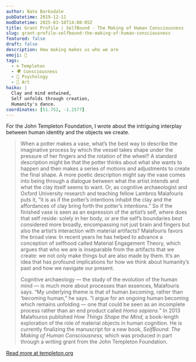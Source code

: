 ```yaml
---
author: Nate Barksdale
pubDatetime: 2019-12-11
modDatetime: 2025-03-18T14:08:05Z
title: Grant Profile | SelfBound - The Making of Human Consciousness
slug: grant-profile-selfbound-the-making-of-human-consciousness
featured: false
draft: false
description: How making makes us who we are
emoji: 🧠
tags:
  - 🌀 Templeton
  - 🌍 Consciousness
  - 🧠 Psychology
  - 🎨 Art
haiku: |
  Clay and mind entwined,  
  Self unfolds through creation,  
  Humanity's dance.
coordinates: [51.752, -1.2577]
---
```


For the John Templeton Foundation, I wrote about the intriguing interplay between human identity and the objects we create.

> When a potter makes a vase, what’s the best way to describe the imaginative process by which the vessel takes shape under the pressure of her fingers and the rotation of the wheel? A standard description might be that the potter thinks about what she wants to happen and then makes a series of motions and adjustments to create the final shape. A more poetic description might say the vase comes into being through a dialogue between what the artist intends and what the clay itself seems to want. Or, as cognitive archaeologist and Oxford University research and teaching fellow Lambros Malafouris puts it, “it is as if the potter’s intentions inhabit the clay and the affordances of clay bring forth the potter’s intentions.” So if the finished vase is seen as an expression of the artist’s self, where does that self reside: solely in her body, or are the self’s boundaries best considered more broadly, encompassing not just brain and fingers but also the artist’s interaction with material artifacts? Malafouris favors the broad view. In recent years he has helped to advance a conception of selfhood called Material Engagement Theory, which argues that who we are is inseparable from the artifacts that we create: we not only make things but are also made by them. It’s an idea that has profound implications for how we think about humanity’s past and how we navigate our present.
>
> Cognitive archaeology — the study of the evolution of the human mind — is much more about processes than essences, Malafouris says. “My underlying theme is that of human *becoming,* rather than ‘becoming human,” he says. “I argue for an ongoing human becoming which remains unfolding — one that could be seen as an incomplete process rather than an end product called *Homo sapiens.*” In 2013 Malafouros published *How Things Shape the Mind,* a book-length exploration of the role of material objects in human cognition. He is currently finalizing the manuscript for a new book, *SelfBound: The Making of Human Consciousness,* which was produced in part through a writing grant from the John Templeton Foundation.

[Read more at templeton.org](https://www.templeton.org/grant/selfbound-the-making-of-human-consciousness)
